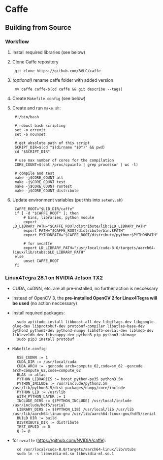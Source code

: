 # Caffe #


## Building from Source ##


### Workflow ###

1. Install required libraries (see below)
2. Clone Caffe repository

        git clone https://github.com/BVLC/caffe

3. *(optional)* rename caffe folder with added version

        mv caffe caffe-$(cd caffe && git describe --tags)

4. Create `Makefile.config` (see below)
5. Create and run `make.sh`:

        #!/bin/bash

        # robust bash scripting
        set -o errexit
        set -o nounset

        # get absolute path of this script
        SCRIPT_DIR=$(cd "$(dirname "$0")" && pwd)
        cd "$SCRIPT_DIR"

        # use max number of cores for the compilation
        CORE_COUNT=$(cat /proc/cpuinfo | grep processor | wc -l)

        # compile and test
        make -j$CORE_COUNT all
        make -j$CORE_COUNT test
        make -j$CORE_COUNT runtest
        make -j$CORE_COUNT distribute
        
6. Update environment variables (put this into `setenv.sh`)

        CAFFE_ROOT="$LIB_DIR/caffe"
        if [ -d "$CAFFE_ROOT" ]; then
            # bins, libraries, python module
            export LD_LIBRARY_PATH="$CAFFE_ROOT/distribute/lib:$LD_LIBRARY_PATH"
            export PATH="$CAFFE_ROOT/distribute/bin:$PATH"
            export PYTHONPATH="$CAFFE_ROOT/distribute/python:$PYTHONPATH"

            # for nvcaffe
            export LD_LIBRARY_PATH="/usr/local/cuda-8.0/targets/aarch64-linux/lib/stubs:$LD_LIBRARY_PATH"
        else
            unset CAFFE_ROOT
        fi


### Linux4Tegra 28.1 on NVIDIA Jetson TX2 ###

* CUDA, cuDNN, etc. are all pre-installed, no further action is neccessary
* instead of OpenCV 3, the **pre-installed OpenCV 2 for Linux4Tegra will be used** (no action neccessary)
* install required packages:

        sudo aptitude install libboost-all-dev libgflags-dev libgoogle-glog-dev libprotobuf-dev protobuf-compiler libatlas-base-dev  python3 python3-dev python3-numpy libhdf5-serial-dev liblmdb-dev libleveldb-dev libsnappy-dev python3-pip python3-skimage
        sudo pip3 install protobuf

* `Makefile.config`:

        USE_CUDNN := 1        
        CUDA_DIR := /usr/local/cuda
        CUDA_ARCH := -gencode arch=compute_62,code=sm_62 -gencode arch=compute_62,code=compute_62
        BLAS := atlas
        PYTHON_LIBRARIES := boost_python-py35 python3.5m
        PYTHON_INCLUDE := /usr/include/python3.5m /usr/lib/python3.5/dist-packages/numpy/core/include
        PYTHON_LIB := /usr/lib
        WITH_PYTHON_LAYER := 1
        INCLUDE_DIRS := $(PYTHON_INCLUDE) /usr/local/include /usr/include/hdf5/serial
        LIBRARY_DIRS := $(PYTHON_LIB) /usr/local/lib /usr/lib /usr/lib/aarch64-linux-gnu /usr/lib/aarch64-linux-gnu/hdf5/serial
        BUILD_DIR := build
        DISTRIBUTE_DIR := distribute
        TEST_GPUID := 0
        Q ?= @

* for `nvcaffe` (https://github.com/NVIDIA/caffe):

        cd /usr/local/cuda-8.0/targets/aarch64-linux/lib/stubs
        sudo ln -s libnvidia-ml.so libnvidia-ml.so.1
